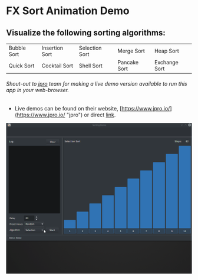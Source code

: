 # FX Sort Animation Demo

## Visualize the following sorting algorithms:

<td style="white-space: nowrap">
<tr>  
<table style="width:100%">
  <tr>
    <td>Bubble Sort</td>
    <td>Insertion Sort</td> 
    <td>Selection Sort</td>
    <td>Merge Sort</td>
    <td>Heap Sort</td>
  </tr>
  <tr>
   <td>Quick Sort</td>
   <td>Cocktail Sort</td>
   <td>Shell Sort</td>
   <td>Pancake Sort</td>
   <td>Exchange Sort</td>
  </tr>
</table>

###### Shout-out to [jpro](https://www.jpro.io/ "jpro") team for making a live demo version available to run this app in your web-browser. 
- Live demos can be found on their website, [https://www.jpro.io/](https://www.jpro.io/ "jpro") or direct [link](https://www.jpro.one/?page=demos "link").

![alt text](https://github.com/EricCanull/fxsortinganimation/blob/master/src/main/resources/images/sortanimation.gif "Sort Demo")
